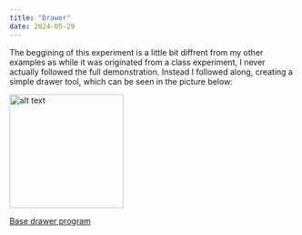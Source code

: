 ```yaml
---
title: "Drawer"
date: 2024-05-29
---
```


The beggining of this experiment is a little bit diffrent from my other examples as while it was originated from a class experiment, I never actually followed the full demonstration. Instead I followed along, creating a simple drawer tool, which can be seen in the picture below:

<img src="/My-coding-portfolio/images/Dave_example.png" alt="alt text" width="200">

[Base drawer program](/My-coding-portfolio/_creativeCode/Drawer/index.html)
